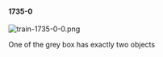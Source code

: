 #### 1735-0
![train-1735-0-0.png](https://github.com/lil-lab/nlvr/raw/master/nlvr/train/images/76/train-1735-0-0.png "train-1735-0-0.png")

One of the grey box has exactly two objects